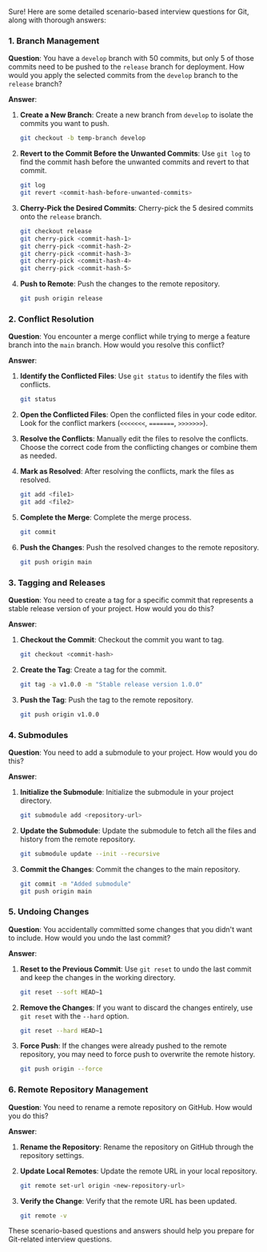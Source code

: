 Sure! Here are some detailed scenario-based interview questions for Git, along with thorough answers:

### 1. **Branch Management**

**Question**: You have a `develop` branch with 50 commits, but only 5 of those commits need to be pushed to the `release` branch for deployment. How would you apply the selected commits from the `develop` branch to the `release` branch?

**Answer**:

1. **Create a New Branch**: Create a new branch from `develop` to isolate the commits you want to push.

   ```sh
   git checkout -b temp-branch develop
   ```

2. **Revert to the Commit Before the Unwanted Commits**: Use `git log` to find the commit hash before the unwanted commits and revert to that commit.

   ```sh
   git log
   git revert <commit-hash-before-unwanted-commits>
   ```

3. **Cherry-Pick the Desired Commits**: Cherry-pick the 5 desired commits onto the `release` branch.

   ```sh
   git checkout release
   git cherry-pick <commit-hash-1>
   git cherry-pick <commit-hash-2>
   git cherry-pick <commit-hash-3>
   git cherry-pick <commit-hash-4>
   git cherry-pick <commit-hash-5>
   ```

4. **Push to Remote**: Push the changes to the remote repository.
   ```sh
   git push origin release
   ```

### 2. **Conflict Resolution**

**Question**: You encounter a merge conflict while trying to merge a feature branch into the `main` branch. How would you resolve this conflict?

**Answer**:

1. **Identify the Conflicted Files**: Use `git status` to identify the files with conflicts.

   ```sh
   git status
   ```

2. **Open the Conflicted Files**: Open the conflicted files in your code editor. Look for the conflict markers (`<<<<<<<`, `=======`, `>>>>>>>`).

3. **Resolve the Conflicts**: Manually edit the files to resolve the conflicts. Choose the correct code from the conflicting changes or combine them as needed.

4. **Mark as Resolved**: After resolving the conflicts, mark the files as resolved.

   ```sh
   git add <file1>
   git add <file2>
   ```

5. **Complete the Merge**: Complete the merge process.

   ```sh
   git commit
   ```

6. **Push the Changes**: Push the resolved changes to the remote repository.
   ```sh
   git push origin main
   ```

### 3. **Tagging and Releases**

**Question**: You need to create a tag for a specific commit that represents a stable release version of your project. How would you do this?

**Answer**:

1. **Checkout the Commit**: Checkout the commit you want to tag.

   ```sh
   git checkout <commit-hash>
   ```

2. **Create the Tag**: Create a tag for the commit.

   ```sh
   git tag -a v1.0.0 -m "Stable release version 1.0.0"
   ```

3. **Push the Tag**: Push the tag to the remote repository.
   ```sh
   git push origin v1.0.0
   ```

### 4. **Submodules**

**Question**: You need to add a submodule to your project. How would you do this?

**Answer**:

1. **Initialize the Submodule**: Initialize the submodule in your project directory.

   ```sh
   git submodule add <repository-url>
   ```

2. **Update the Submodule**: Update the submodule to fetch all the files and history from the remote repository.

   ```sh
   git submodule update --init --recursive
   ```

3. **Commit the Changes**: Commit the changes to the main repository.
   ```sh
   git commit -m "Added submodule"
   git push origin main
   ```

### 5. **Undoing Changes**

**Question**: You accidentally committed some changes that you didn't want to include. How would you undo the last commit?

**Answer**:

1. **Reset to the Previous Commit**: Use `git reset` to undo the last commit and keep the changes in the working directory.

   ```sh
   git reset --soft HEAD~1
   ```

2. **Remove the Changes**: If you want to discard the changes entirely, use `git reset` with the `--hard` option.

   ```sh
   git reset --hard HEAD~1
   ```

3. **Force Push**: If the changes were already pushed to the remote repository, you may need to force push to overwrite the remote history.
   ```sh
   git push origin --force
   ```

### 6. **Remote Repository Management**

**Question**: You need to rename a remote repository on GitHub. How would you do this?

**Answer**:

1. **Rename the Repository**: Rename the repository on GitHub through the repository settings.

2. **Update Local Remotes**: Update the remote URL in your local repository.

   ```sh
   git remote set-url origin <new-repository-url>
   ```

3. **Verify the Change**: Verify that the remote URL has been updated.
   ```sh
   git remote -v
   ```

These scenario-based questions and answers should help you prepare for Git-related interview questions.
